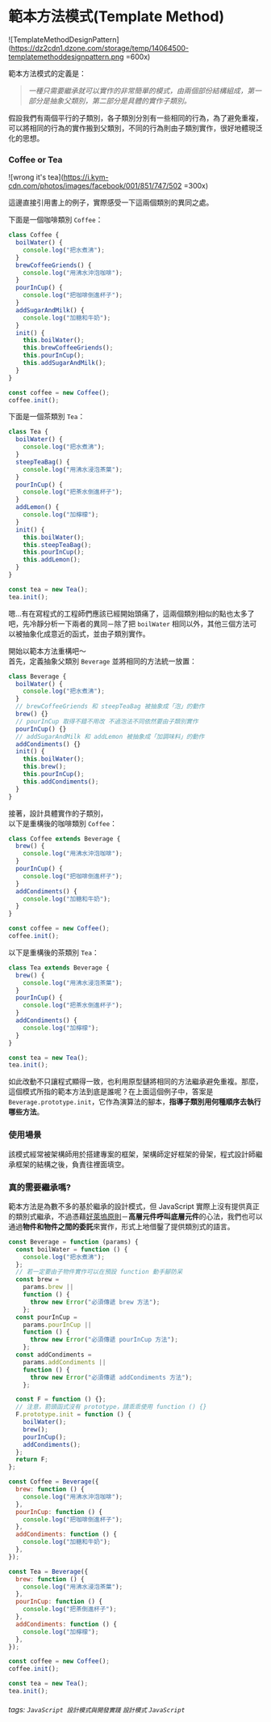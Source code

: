 # 範本方法模式(Template Method)

![TemplateMethodDesignPattern](https://dz2cdn1.dzone.com/storage/temp/14064500-templatemethoddesignpattern.png =600x)

範本方法模式的定義是：<br />

> _一種只需要繼承就可以實作的非常簡單的模式，由兩個部份結構組成，第一部分是抽象父類別，第二部分是具體的實作子類別。_

假設我們有兩個平行的子類別，各子類別分別有一些相同的行為，為了避免重複，可以將相同的行為的實作搬到父類別，不同的行為則由子類別實作，很好地體現泛化的思想。

### Coffee or Tea

![wrong it's tea](https://i.kym-cdn.com/photos/images/facebook/001/851/747/502 =300x)

這邊直接引用書上的例子，實際感受一下這兩個類別的異同之處。

下面是一個咖啡類別 `Coffee`：

```javascript
class Coffee {
  boilWater() {
    console.log("把水煮沸");
  }
  brewCoffeeGriends() {
    console.log("用沸水沖泡咖啡");
  }
  pourInCup() {
    console.log("把咖啡倒進杯子");
  }
  addSugarAndMilk() {
    console.log("加糖和牛奶");
  }
  init() {
    this.boilWater();
    this.brewCoffeeGriends();
    this.pourInCup();
    this.addSugarAndMilk();
  }
}

const coffee = new Coffee();
coffee.init();
```

下面是一個茶類別 `Tea`：

```javascript
class Tea {
  boilWater() {
    console.log("把水煮沸");
  }
  steepTeaBag() {
    console.log("用沸水浸泡茶葉");
  }
  pourInCup() {
    console.log("把茶水倒進杯子");
  }
  addLemon() {
    console.log("加檸檬");
  }
  init() {
    this.boilWater();
    this.steepTeaBag();
    this.pourInCup();
    this.addLemon();
  }
}

const tea = new Tea();
tea.init();
```

嗯...有在寫程式的工程師們應該已經開始頭痛了，這兩個類別相似的點也太多了吧，先冷靜分析一下兩者的異同－除了把 `boilWater` 相同以外，其他三個方法可以被抽象化成意近的函式，並由子類別實作。

開始以範本方法重構吧～<br />
首先，定義抽象父類別 `Beverage` 並將相同的方法統一放置：

```javascript
class Beverage {
  boilWater() {
    console.log("把水煮沸");
  }
  // brewCoffeeGriends 和 steepTeaBag 被抽象成「泡」的動作
  brew() {}
  // pourInCup 取得不錯不用改 不過泡法不同依然要由子類別實作
  pourInCup() {}
  // addSugarAndMilk 和 addLemon 被抽象成「加調味料」的動作
  addCondiments() {}
  init() {
    this.boilWater();
    this.brew();
    this.pourInCup();
    this.addCondiments();
  }
}
```

接著，設計具體實作的子類別，<br />
以下是重構後的咖啡類別 `Coffee`：

```javascript
class Coffee extends Beverage {
  brew() {
    console.log("用沸水沖泡咖啡");
  }
  pourInCup() {
    console.log("把咖啡倒進杯子");
  }
  addCondiments() {
    console.log("加糖和牛奶");
  }
}

const coffee = new Coffee();
coffee.init();
```

以下是重構後的茶類別 `Tea`：

```javascript
class Tea extends Beverage {
  brew() {
    console.log("用沸水浸泡茶葉");
  }
  pourInCup() {
    console.log("把茶水倒進杯子");
  }
  addCondiments() {
    console.log("加檸檬");
  }
}

const tea = new Tea();
tea.init();
```

如此改動不只讓程式顯得一致，也利用原型鏈將相同的方法繼承避免重複。那麼，這個模式所指的範本方法到底是誰呢？在上面這個例子中，答案是 `Beverage.prototype.init`，它作為演算法的腳本，**指導子類別用何種順序去執行哪些方法**。

### 使用場景

該模式經常被架構師用於搭建專案的框架，架構師定好框架的骨架，程式設計師繼承框架的結構之後，負責往裡面填空。

### 真的需要繼承嗎?

範本方法是為數不多的基於繼承的設計模式，但 JavaScript 實際上沒有提供真正的類別式繼承，不過憑藉[好萊塢原則](https://baike.baidu.com/item/%E5%A5%BD%E8%8E%B1%E5%9D%9E%E5%8E%9F%E5%88%99/16019700)－**高層元件呼叫底層元件**的心法，我們也可以通過**物件和物件之間的委託**來實作，形式上地借鑿了提供類別式的語言。

```javascript
const Beverage = function (params) {
  const boilWater = function () {
    console.log("把水煮沸");
  };
  // 若一定要由子物件實作可以在預設 function 動手腳防呆
  const brew =
    params.brew ||
    function () {
      throw new Error("必須傳遞 brew 方法");
    };
  const pourInCup =
    params.pourInCup ||
    function () {
      throw new Error("必須傳遞 pourInCup 方法");
    };
  const addCondiments =
    params.addCondiments ||
    function () {
      throw new Error("必須傳遞 addCondiments 方法");
    };

  const F = function () {};
  // 注意，箭頭函式沒有 prototype，請乖乖使用 function () {}
  F.prototype.init = function () {
    boilWater();
    brew();
    pourInCup();
    addCondiments();
  };
  return F;
};

const Coffee = Beverage({
  brew: function () {
    console.log("用沸水沖泡咖啡");
  },
  pourInCup: function () {
    console.log("把咖啡倒進杯子");
  },
  addCondiments: function () {
    console.log("加糖和牛奶");
  },
});

const Tea = Beverage({
  brew: function () {
    console.log("用沸水浸泡茶葉");
  },
  pourInCup: function () {
    console.log("把茶倒進杯子");
  },
  addCondiments: function () {
    console.log("加檸檬");
  },
});

const coffee = new Coffee();
coffee.init();

const tea = new Tea();
tea.init();
```

###### tags: `JavaScript 設計模式與開發實踐` `設計模式` `JavaScript`
